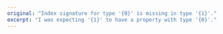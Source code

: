 ```yaml
---
original: "Index signature for type '{0}' is missing in type '{1}'."
excerpt: "I was expecting '{1}' to have a property with type '{0}'."
---
```

